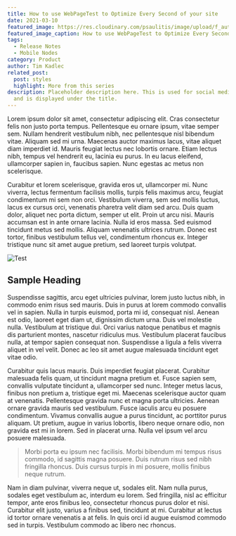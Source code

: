 ```yaml
---
title: How to use WebPageTest to Optimize Every Second of your site
date: 2021-03-10
featured_image: https://res.cloudinary.com/psaulitis/image/upload/f_auto,q_auto/v1615939225/601daaebddfcc6cda317bc10_Screen_Shot_2021-02-05_at_3.29.29_PM_u68o9p.png
featured_image_caption: How to use WebPageTest to Optimize Every Second of your site
tags:
  - Release Notes
  - Mobile Nodes
category: Product
author: Tim Kadlec
related_post:
  post: styles
  highlight: More from this series
description: Placeholder description here. This is used for social media tags
  and is displayed under the title.
---
```


Lorem ipsum dolor sit amet, consectetur adipiscing elit. Cras consectetur felis non justo porta tempus. Pellentesque eu ornare ipsum, vitae semper sem. Nullam hendrerit vestibulum nibh, nec pellentesque nisl bibendum vitae. Aliquam sed mi urna. Maecenas auctor maximus lacus, vitae aliquet diam imperdiet id. Mauris feugiat lectus nec lobortis ornare. Etiam lectus nibh, tempus vel hendrerit eu, lacinia eu purus. In eu lacus eleifend, ullamcorper sapien in, faucibus sapien. Nunc egestas ac metus non scelerisque.

Curabitur et lorem scelerisque, gravida eros ut, ullamcorper mi. Nunc viverra, lectus fermentum facilisis mollis, turpis felis maximus arcu, feugiat condimentum mi sem non orci. Vestibulum viverra, sem sed mollis luctus, lacus ex cursus orci, venenatis pharetra velit diam sed arcu. Duis quam dolor, aliquet nec porta dictum, semper ut elit. Proin ut arcu nisi. Mauris accumsan est in ante ornare lacinia. Nulla id eros massa. Sed euismod tincidunt metus sed mollis. Aliquam venenatis ultrices rutrum. Donec est tortor, finibus vestibulum tellus vel, condimentum rhoncus ex. Integer tristique nunc sit amet augue pretium, sed laoreet turpis volutpat.

![Test](https://res.cloudinary.com/psaulitis/image/upload/f_auto,q_auto/v1615940075/myriam-jessier-VCtI-0qlVgA-unsplash_xfidtm.jpg "Wide: Testing a wide image")

## Sample Heading

Suspendisse sagittis, arcu eget ultricies pulvinar, lorem justo luctus nibh, in commodo enim risus sed mauris. Duis in purus at lorem commodo convallis vel in sapien. Nulla in turpis euismod, porta mi id, consequat nisl. Aenean est odio, laoreet eget diam ut, dignissim dictum urna. Duis vel molestie nulla. Vestibulum at tristique dui. Orci varius natoque penatibus et magnis dis parturient montes, nascetur ridiculus mus. Vestibulum placerat faucibus nulla, at tempor sapien consequat non. Suspendisse a ligula a felis viverra aliquet in vel velit. Donec ac leo sit amet augue malesuada tincidunt eget vitae odio.

Curabitur quis lacus mauris. Duis imperdiet feugiat placerat. Curabitur malesuada felis quam, ut tincidunt magna pretium et. Fusce sapien sem, convallis vulputate tincidunt a, ullamcorper sed nunc. Integer metus lacus, finibus non pretium a, tristique eget mi. Maecenas scelerisque auctor quam at venenatis. Pellentesque gravida nunc et magna porta ultricies. Aenean ornare gravida mauris sed vestibulum. Fusce iaculis arcu eu posuere condimentum. Vivamus convallis augue a purus tincidunt, ac porttitor purus aliquam. Ut pretium, augue in varius lobortis, libero neque ornare odio, non gravida est mi in lorem. Sed in placerat urna. Nulla vel ipsum vel arcu posuere malesuada.

> Morbi porta eu ipsum nec facilisis. Morbi bibendum mi tempus risus commodo, id sagittis magna posuere. Duis rutrum risus sed nibh fringilla rhoncus. Duis cursus turpis in mi posuere, mollis finibus neque rutrum.

Nam in diam pulvinar, viverra neque ut, sodales elit. Nam nulla purus, sodales eget vestibulum ac, interdum eu lorem. Sed fringilla, nisl ac efficitur tempor, ante eros finibus leo, consectetur rhoncus purus dolor et nisi. Curabitur elit justo, varius a finibus sed, tincidunt at mi. Curabitur at lectus id tortor ornare venenatis a at felis. In quis orci id augue euismod commodo sed in turpis. Vestibulum commodo ac libero nec rhoncus.
